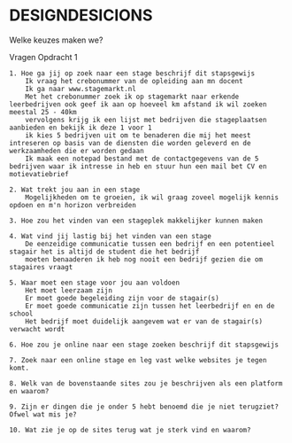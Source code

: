 # DESIGNDESICIONS

Welke keuzes maken we?

Vragen Opdracht 1

    1. Hoe ga jij op zoek naar een stage beschrijf dit stapsgewijs
        Ik vraag het crebonummer van de opleiding aan mn docent
        Ik ga naar www.stagemarkt.nl
        Met het crebonummer zoek ik op stagemarkt naar erkende leerbedrijven ook geef ik aan op hoeveel km afstand ik wil zoeken meestal 25 - 40km
        vervolgens krijg ik een lijst met bedrijven die stageplaatsen aanbieden en bekijk ik deze 1 voor 1
        ik kies 5 bedrijven uit om te benaderen die mij het meest intreseren op basis van de diensten die worden geleverd en de werkzaamheden die er worden gedaan
        Ik maak een notepad bestand met de contactgegevens van de 5 bedrijven waar ik intresse in heb en stuur hun een mail bet CV en motievatiebrief 

    2. Wat trekt jou aan in een stage
        Mogelijkheden om te groeien, ik wil graag zoveel mogelijk kennis opdoen en m'n horizon verbreiden

    3. Hoe zou het vinden van een stageplek makkelijker kunnen maken

    4. Wat vind jij lastig bij het vinden van een stage
        De eenzeidige communicatie tussen een bedrijf en een potentieel stagair het is altijd de student die het bedrijf
        moeten benaaderen ik heb nog nooit een bedrijf gezien die om stagaires vraagt

    5. Waar moet een stage voor jou aan voldoen
        Het moet leerzaam zijn
        Er moet goede begeleiding zijn voor de stagair(s)
        Er moet goede communicatie zijn tussen het leerbedrijf en en de school
        Het bedrijf moet duidelijk aangevem wat er van de stagair(s) verwacht wordt

    6. Hoe zou je online naar een stage zoeken beschrijf dit stapsgewijs

    7. Zoek naar een online stage en leg vast welke websites je tegen komt.

    8. Welk van de bovenstaande sites zou je beschrijven als een platform en waarom?

    9. Zijn er dingen die je onder 5 hebt benoemd die je niet terugziet? Ofwel wat mis je?

    10. Wat zie je op de sites terug wat je sterk vind en waarom?